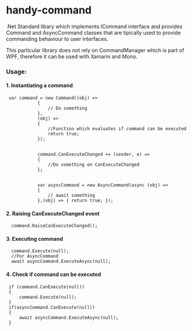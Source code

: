 # handy-command

.Net Standard libary which implements ICommand interface and provides Command and AsyncCommand classes that are tipically used
to provide commanding behaviour to user interfaces.

This particular library does not rely on CommandManager which is part of WPF, therefore it can be used with Xamarin and Mono.

<h3>Usage: </h3>
<h4>1. Instantiating a command</h4>

```
 var command = new Command((obj) =>
            {
                // Do something
            }, 
            (obj) => 
            {
                //Function which evaluates if command can be executed
                return true; 
            });


            command.CanExecuteChanged += (sender, e) =>
            {
                //Do something on CanExecuteChanged
            };


            var asyncCommand = new AsyncCommand(async (obj) =>
            {
                // await something
            },(obj) => { return true; });
```
<h4>2. Raising CanExecuteChanged event</h4>

```
  command.RaiseCanExecuteChanged();
```
<h4>3. Executing command</h4>

```
  command.Execute(null);
  //For AsyncCommand
  await asyncCommand.ExecuteAsync(null);
```
<h4>4. Check if command can be executed</h4>

```
 if (command.CanExecute(null))
 {
     command.Execute(null);
 }
 if(asyncCommand.CanExecute(null))
 {
     await asyncCommand.ExecuteAsync(null);
 }
            
```

